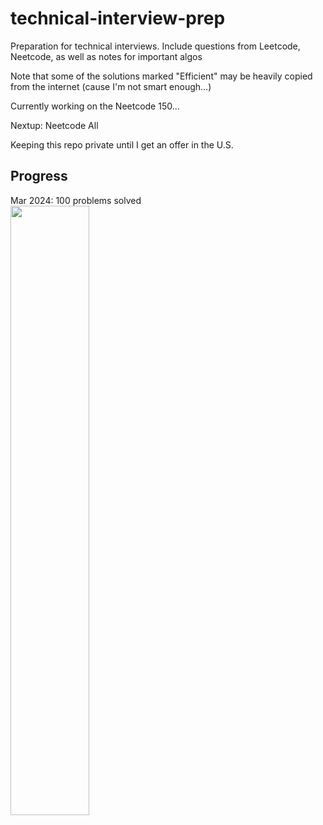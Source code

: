 # technical-interview-prep
Preparation for technical interviews. Include questions from Leetcode, Neetcode, as well as notes for important algos

Note that some of the solutions marked "Efficient" may be heavily copied from the internet (cause I'm not smart enough...)

Currently working on the Neetcode 150...

Nextup: Neetcode All

Keeping this repo private until I get an offer in the U.S.


## Progress
Mar 2024: 100 problems solved  
<img src="https://github.com/abc1203/technical-interview-prep/blob/main/Progress/100%20solved.png" height="50%" width="50%">
